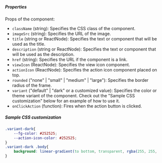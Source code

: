 ##### Properties

Props of the component:

- `className` (string): Specifies the CSS class of the component.
- `imageSrc` (string): Specifies the URL of the image.
- `title` (string or ReactNode): Specifies the text or component that will be used as the title.
- `description` (string or ReactNode): Specifies the text or component that will be used as the description.
- `href` (string): Specifies the URL if the component is a link.
- `viewIcon` (ReactNode): Specifies the view icon component.
- `actionIcon` (ReactNode): Specifies the action icon component placed on top.
- `rounded` ("none" | "small" | "medium" | "large"): Specifies the border radius of the frame.
- `variant` ("default" | "dark" or a customized value): Specifies the color or theme variant of the component. Check out the "Sample CSS customization" below for an example of how to use it.
- `onClickAction` (function): Fires when the action button is clicked.

##### Sample CSS customization

```css
.variant-dark{
    --fg-color: #252525;
    --action-icon-color: #252525;
}
.variant-dark .body{
    background: linear-gradient(to bottom, transparent, rgba(255, 255, 255, 0.3));
}
```
